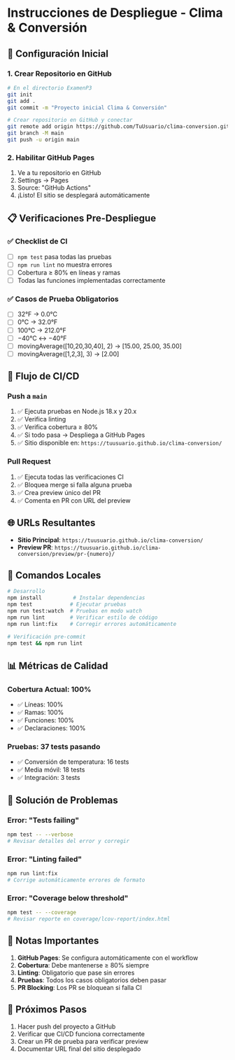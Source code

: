 # Instrucciones de Despliegue - Clima & Conversión

## 🚀 Configuración Inicial

### 1. Crear Repositorio en GitHub
```bash
# En el directorio ExamenP3
git init
git add .
git commit -m "Proyecto inicial Clima & Conversión"

# Crear repositorio en GitHub y conectar
git remote add origin https://github.com/TuUsuario/clima-conversion.git
git branch -M main
git push -u origin main
```

### 2. Habilitar GitHub Pages
1. Ve a tu repositorio en GitHub
2. Settings → Pages
3. Source: "GitHub Actions"
4. ¡Listo! El sitio se desplegará automáticamente

## 📋 Verificaciones Pre-Despliegue

### ✅ Checklist de CI
- [ ] `npm test` pasa todas las pruebas
- [ ] `npm run lint` no muestra errores
- [ ] Cobertura ≥ 80% en líneas y ramas
- [ ] Todas las funciones implementadas correctamente

### ✅ Casos de Prueba Obligatorios
- [ ] 32°F → 0.0°C
- [ ] 0°C → 32.0°F
- [ ] 100°C → 212.0°F
- [ ] −40°C ↔ −40°F
- [ ] movingAverage([10,20,30,40], 2) → [15.00, 25.00, 35.00]
- [ ] movingAverage([1,2,3], 3) → [2.00]

## 🔄 Flujo de CI/CD

### Push a `main`
1. ✅ Ejecuta pruebas en Node.js 18.x y 20.x
2. ✅ Verifica linting
3. ✅ Verifica cobertura ≥ 80%
4. ✅ Si todo pasa → Despliega a GitHub Pages
5. ✅ Sitio disponible en: `https://tuusuario.github.io/clima-conversion/`

### Pull Request
1. ✅ Ejecuta todas las verificaciones CI
2. ✅ Bloquea merge si falla alguna prueba
3. ✅ Crea preview único del PR
4. ✅ Comenta en PR con URL del preview

## 🌐 URLs Resultantes

- **Sitio Principal**: `https://tuusuario.github.io/clima-conversion/`
- **Preview PR**: `https://tuusuario.github.io/clima-conversion/preview/pr-{numero}/`

## 🔧 Comandos Locales

```bash
# Desarrollo
npm install          # Instalar dependencias
npm test            # Ejecutar pruebas
npm run test:watch  # Pruebas en modo watch
npm run lint        # Verificar estilo de código
npm run lint:fix    # Corregir errores automáticamente

# Verificación pre-commit
npm test && npm run lint
```

## 📊 Métricas de Calidad

### Cobertura Actual: 100%
- ✅ Líneas: 100%
- ✅ Ramas: 100%
- ✅ Funciones: 100%
- ✅ Declaraciones: 100%

### Pruebas: 37 tests pasando
- ✅ Conversión de temperatura: 16 tests
- ✅ Media móvil: 18 tests
- ✅ Integración: 3 tests

## 🐛 Solución de Problemas

### Error: "Tests failing"
```bash
npm test -- --verbose
# Revisar detalles del error y corregir
```

### Error: "Linting failed"
```bash
npm run lint:fix
# Corrige automáticamente errores de formato
```

### Error: "Coverage below threshold"
```bash
npm test -- --coverage
# Revisar reporte en coverage/lcov-report/index.html
```

## 📝 Notas Importantes

1. **GitHub Pages**: Se configura automáticamente con el workflow
2. **Cobertura**: Debe mantenerse ≥ 80% siempre
3. **Linting**: Obligatorio que pase sin errores
4. **Pruebas**: Todos los casos obligatorios deben pasar
5. **PR Blocking**: Los PR se bloquean si falla CI

## 🎯 Próximos Pasos

1. Hacer push del proyecto a GitHub
2. Verificar que CI/CD funciona correctamente
3. Crear un PR de prueba para verificar preview
4. Documentar URL final del sitio desplegado
